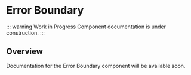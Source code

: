 # Error Boundary

::: warning Work in Progress
Component documentation is under construction.
:::

## Overview

Documentation for the Error Boundary component will be available soon.

